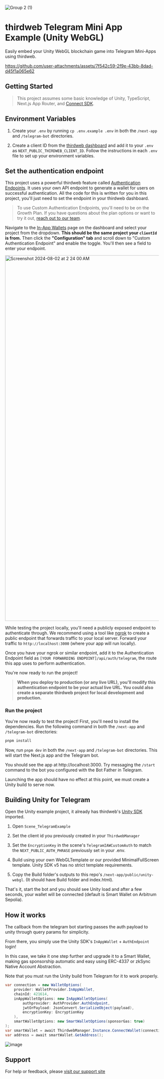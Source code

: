 ![Group 2 (1)](https://github.com/user-attachments/assets/1bb43b44-006d-4a1c-a41b-61eb718d3efd)

# thirdweb Telegram Mini App Example (Unity WebGL)

Easily embed your Unity WebGL blockchain game into Telegram Mini-Apps using thirdweb.

https://github.com/user-attachments/assets/7f542c59-2f9e-43bb-8dad-d45f1a065e62

## Getting Started

> This project assumes some basic knowledge of Unity, TypeScript, Next.js App Router, and [Connect SDK](https://portal.thirdweb.com/unity).

## Environment Variables

1. Create your `.env` by running `cp .env.example .env` in both the `/next-app` and `/telegram-bot` directories.

2. Create a client ID from the [thirdweb dashboard](https://thirdweb.com/dashboard/settings/api-keys) and add it to your `.env` as `NEXT_PUBLIC_THIRDWEB_CLIENT_ID`. Follow the instructions in each `.env` file to set up your environment variables.

## Set the authentication endpoint

This project uses a powerful thirdweb feature called [Authentication Endpoints](https://portal.thirdweb.com/connect/in-app-wallet/custom-auth/custom-auth-server). It uses your own API endpoint to generate a wallet for users on successful authentication. All the code for this is written for you in this project, you'll just need to set the endpoint in your thirdweb dashboard.

> To use Custom Authentication Endpoints, you'll need to be on the Growth Plan. If you have questions about the plan options or want to try it out, [reach out to our team](https://thirdweb.com/contact-us).

Navigate to the [In-App Wallets](https://thirdweb.com/dashboard/connect/in-app-wallets) page on the dashboard and select your project from the dropdown. **This should be the same project your `clientId` is from.** Then click the **"Configuration" tab** and scroll down to "Custom Authentication Endpoint" and enable the toggle. You'll then see a field to enter your endpoint.

<img width="1196" alt="Screenshot 2024-08-02 at 2 24 00 AM" src="https://github.com/user-attachments/assets/7cd1201f-1928-4fbc-8b8c-62c9cbe92833">

While testing the project locally, you'll need a publicly exposed endpoint to authenticate through. We recommend using a tool like [ngrok](https://ngrok.com/product/secure-tunnels) to create a public endpoint that forwards traffic to your local server. Forward your traffic to `http://localhost:3000` (where your app will run locally).

Once you have your ngrok or similar endpoint, add it to the Authentication Endpoint field as `[YOUR FORWARDING ENDPOINT]/api/auth/telegram`, the route this app uses to perform authentication.

You're now ready to run the project!

> **When you deploy to production (or any live URL), you'll modify this authentication endpoint to be your actual live URL. You could also create a separate thirdweb project for local development and production.**

### Run the project

You're now ready to test the project! First, you'll need to install the dependencies. Run the following command in both the `/next-app` and `/telegram-bot` directories:

```bash
pnpm install
```

Now, run `pnpm dev` in both the `/next-app` and `/telegram-bot` directories. This will start the Next.js app and the Telegram bot.

You should see the app at http://localhost:3000. Try messaging the `/start` command to the bot you configured with the Bot Father in Telegram.

Launching the app should have no effect at this point, we must create a Unity build to serve now.

## Building Unity for Telegram

Open the Unity example project, it already has thirdweb's [Unity SDK](https://github.com/thirdweb-dev/unity-sdk) imported.

1. Open `Scene_TelegramExample`

2. Set the client id you previously created in your `ThirdwebManager`

3. Set the `EncryptionKey` in the scene's `TelegramIAWCustomAuth` to match the `NEXT_PUBLIC_AUTH_PHRASE` previously set in your .env.

4. Build using your own WebGLTemplate or our provided MinimalFullScreen template. Unity SDK v5 has no strict template requirements.

5. Copy the Build folder's outputs to this repo's `/next-app/public/unity-webgl`. (It should have Build folder and index.html).

That's it, start the bot and you should see Unity load and after a few seconds, your wallet will be connected (default is Smart Wallet on Arbitrum Sepolia).

## How it works

The callback from the telegram bot starting passes the auth payload to unity through query params for simplicity.

From there, you simply use the Unity SDK's `InAppWallet` + `AuthEndpoint` login!

In this case, we take it one step further and upgrade it to a Smart Wallet, making gas sponsorship automatic and easy using ERC-4337 or zkSync Native Account Abstraction.

Note that you must run the Unity build from Telegram for it to work properly.

```csharp
var connection = new WalletOptions(
    provider: WalletProvider.InAppWallet,
    chainId: 421614,
    inAppWalletOptions: new InAppWalletOptions(
        authprovider: AuthProvider.AuthEndpoint,
        jwtOrPayload: JsonConvert.SerializeObject(payload),
        encryptionKey: EncryptionKey
    ),
    smartWalletOptions: new SmartWalletOptions(sponsorGas: true)
);
var smartWallet = await ThirdwebManager.Instance.ConnectWallet(connection);
var address = await smartWallet.GetAddress();
```

![image](https://github.com/user-attachments/assets/e07caf79-5908-4fc2-9c53-bce02fa3b9c7)

## Support

For help or feedback, please [visit our support site](https://thirdweb.com/support)
